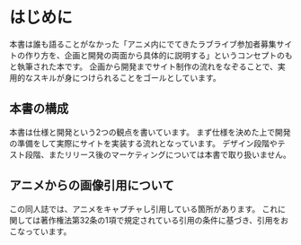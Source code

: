# はじめに

本書は誰も語ることがなかった「アニメ内にでてきたラブライブ参加者募集サイトの作り方を、企画と開発の両面から具体的に説明する」というコンセプトのもと執筆された本です。
企画から開発までサイト制作の流れをなぞることで、実用的なスキルが身につけられることをゴールとしています。

## 本書の構成

本書は仕様と開発という2つの観点を書いています。
まず仕様を決めた上で開発の準備をして実際にサイトを実装する流れとなっています。
デザイン段階やテスト段階、またリリース後のマーケティングについては本書で取り扱いません。

## アニメからの画像引用について

この同人誌では、アニメをキャプチャし引用している箇所があります。
これに関しては著作権法第32条の1項で規定されている引用の条件に基づき、引用をおこなっています。
